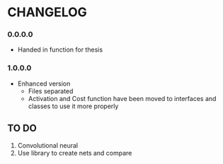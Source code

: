 # CHANGELOG

### 0.0.0.0
- Handed in function for thesis

### 1.0.0.0
- Enhanced version
  - Files separated
  - Activation and Cost function have been moved to interfaces and classes to use it more properly

## TO DO

1. Convolutional neural
2. Use library to create nets and compare
